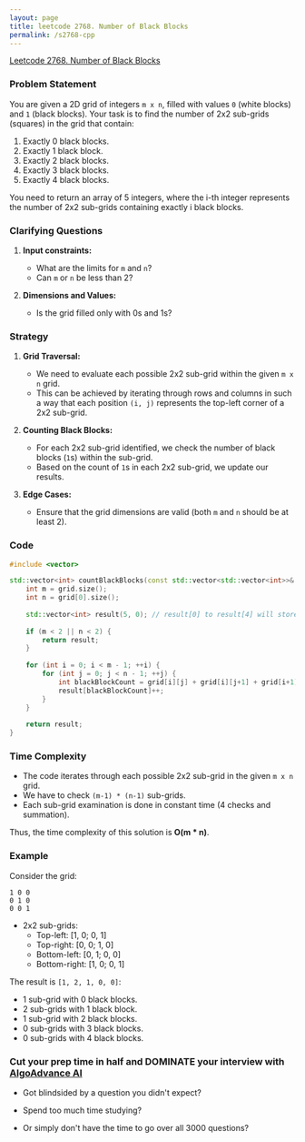 ```yaml
---
layout: page
title: leetcode 2768. Number of Black Blocks
permalink: /s2768-cpp
---
```

[Leetcode 2768. Number of Black Blocks](https://algoadvance.github.io/algoadvance/l2768)
### Problem Statement

You are given a 2D grid of integers `m x n`, filled with values `0` (white blocks) and `1` (black blocks). Your task is to find the number of 2x2 sub-grids (squares) in the grid that contain:
1. Exactly 0 black blocks.
2. Exactly 1 black block.
3. Exactly 2 black blocks.
4. Exactly 3 black blocks.
5. Exactly 4 black blocks.

You need to return an array of 5 integers, where the i-th integer represents the number of 2x2 sub-grids containing exactly i black blocks.

### Clarifying Questions

1. **Input constraints:**
   - What are the limits for `m` and `n`?
   - Can `m` or `n` be less than 2?

2. **Dimensions and Values:**
   - Is the grid filled only with 0s and 1s?

### Strategy

1. **Grid Traversal:**
   - We need to evaluate each possible 2x2 sub-grid within the given `m x n` grid.
   - This can be achieved by iterating through rows and columns in such a way that each position `(i, j)` represents the top-left corner of a 2x2 sub-grid.

2. **Counting Black Blocks:**
   - For each 2x2 sub-grid identified, we check the number of black blocks (`1`s) within the sub-grid.
   - Based on the count of `1`s in each 2x2 sub-grid, we update our results.

3. **Edge Cases:**
   - Ensure that the grid dimensions are valid (both `m` and `n` should be at least 2).

### Code

```cpp
#include <vector>

std::vector<int> countBlackBlocks(const std::vector<std::vector<int>>& grid) {
    int m = grid.size();
    int n = grid[0].size();
    
    std::vector<int> result(5, 0); // result[0] to result[4] will store counts for 0 to 4 black blocks
    
    if (m < 2 || n < 2) {
        return result;
    }
    
    for (int i = 0; i < m - 1; ++i) {
        for (int j = 0; j < n - 1; ++j) {
            int blackBlockCount = grid[i][j] + grid[i][j+1] + grid[i+1][j] + grid[i+1][j+1];
            result[blackBlockCount]++;
        }
    }
    
    return result;
}
```

### Time Complexity

- The code iterates through each possible 2x2 sub-grid in the given `m x n` grid.
- We have to check `(m-1) * (n-1)` sub-grids.
- Each sub-grid examination is done in constant time (4 checks and summation).
  
Thus, the time complexity of this solution is **O(m * n)**.

### Example

Consider the grid:
```
1 0 0
0 1 0
0 0 1
```

- 2x2 sub-grids:
  - Top-left: [1, 0; 0, 1]
  - Top-right: [0, 0; 1, 0]
  - Bottom-left: [0, 1; 0, 0]
  - Bottom-right: [1, 0; 0, 1]

The result is `[1, 2, 1, 0, 0]`:
- 1 sub-grid with 0 black blocks.
- 2 sub-grids with 1 black block.
- 1 sub-grid with 2 black blocks.
- 0 sub-grids with 3 black blocks.
- 0 sub-grids with 4 black blocks.


### Cut your prep time in half and DOMINATE your interview with [AlgoAdvance AI](https://algoAdvance.com)

- Got blindsided by a question you didn't expect?

- Spend too much time studying?

- Or simply don't have the time to go over all 3000 questions?

